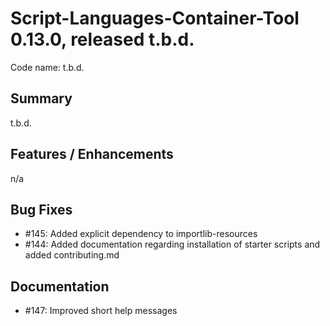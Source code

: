 # Script-Languages-Container-Tool 0.13.0, released t.b.d.

Code name: t.b.d.

## Summary 

t.b.d.

## Features / Enhancements

 n/a 

## Bug Fixes

 - #145: Added explicit dependency to importlib-resources 
 - #144: Added documentation regarding installation of starter scripts and added contributing.md

## Documentation

 - #147: Improved short help messages
